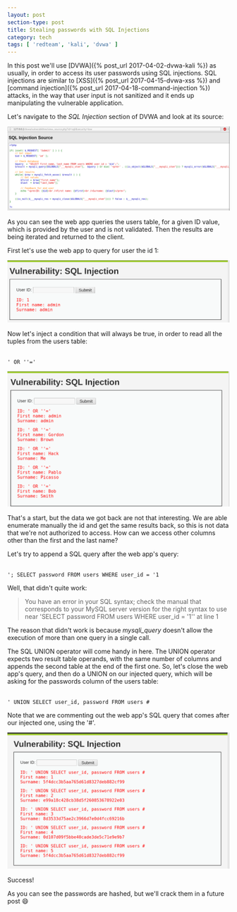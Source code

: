 ```yaml
---
layout: post
section-type: post
title: Stealing passwords with SQL Injections
category: tech
tags: [ 'redteam', 'kali', 'dvwa' ]
---
```

In this post we'll use [DVWA]({% post_url 2017-04-02-dvwa-kali %}) as usually, in order to access its user passwords using SQL injections.
SQL injections are similar to [XSS]({% post_url 2017-04-15-dvwa-xss %}) and [command injection]({% post_url 2017-04-18-command-injection %}) attacks, in the way that user input is not sanitized and it ends up manipulating the vulnerable application.

Let's navigate to the *SQL Injection* section of DVWA and look at its source:

![sqli](/img/posts/sqli/sqli-source.png)

As you can see the web app queries the users table, for a given ID value, which is provided by the user and is not validated.
Then the results are being iterated and returned to the client.

First let's use the web app to query for user the id 1:

![sqli](/img/posts/sqli/sqli.png)

Now let's inject a condition that will always be true, in order to read all the tuples from the users table:

<pre><code data-trim class="bash">
' OR ''='
</code></pre>

![sqli](/img/posts/sqli/sqli-0.png)

That's a start, but the data we got back are not that interesting.
We are able enumerate manually the id and get the same results back, so this is not data that we're not authorized to access.
How can we access other columns other than the first and the last name?

Let's try to append a SQL query after the web app's query:

<pre><code data-trim class="bash">
'; SELECT password FROM users WHERE user_id = '1
</code></pre>

Well, that didn't quite work:

> You have an error in your SQL syntax; check the manual that corresponds to your MySQL server version for the right syntax to use near 'SELECT password FROM users WHERE user_id = '1'' at line 1

The reason that didn't work is because *mysqli_query* doesn't allow the execution of more than one query in a single call.

The SQL UNION operator will come handy in here.
The UNION operator expects two result table operands, with the same number of columns and appends the second table at the end of the first one.
So, let's close the web app's query, and then do a UNION on our injected query, which will be asking for the passwords column of the users table:

<pre><code data-trim class="bash">
' UNION SELECT user_id, password FROM users #
</code></pre>

Note that we are commenting out the web app's SQL query that comes after our injected one, using the '#'.

![sqli-passwords](/img/posts/sqli/sqli-passwords.png)

Success!

As you can see the passwords are hashed, but we'll crack them in a future post :smile:
